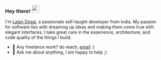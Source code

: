 ### Hey there! <img src="https://media.giphy.com/media/hvRJCLFzcasrR4ia7z/giphy.gif" width="25px">

I'm [Lalan Desai](https://http.cat/404), a passionate self-taught developer from india. My passion for software lies with dreaming up ideas and making them come true with elegant interfaces. I take great care in the experience, architecture, and code quality of the things I build.



- 💼 Any freelance work? do reach, [email](mailto:lalandesai@outlook.com) :)
- 💬 Ask me about anything, I am happy to help ;)

<br/>
